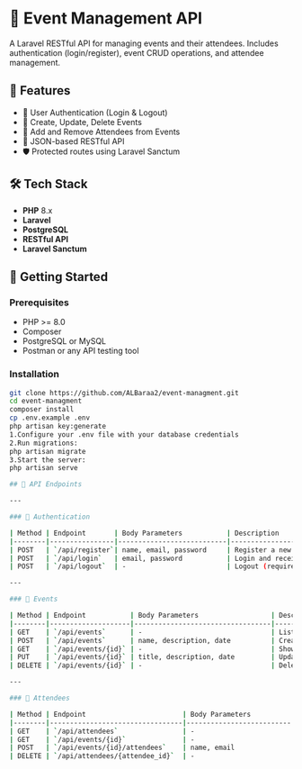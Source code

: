 # 🎉 Event Management API

A Laravel RESTful API for managing events and their attendees. Includes authentication (login/register), event CRUD operations, and attendee management.

## 📌 Features

- 🔐 User Authentication (Login & Logout)
- 📅 Create, Update, Delete Events
- 👥 Add and Remove Attendees from Events
- 🧾 JSON-based RESTful API
- 🛡️ Protected routes using Laravel Sanctum

## 🛠️ Tech Stack

- **PHP** 8.x  
- **Laravel**
- **PostgreSQL**
- **RESTful API**  
- **Laravel Sanctum**

## 🚀 Getting Started

### Prerequisites

- PHP >= 8.0
- Composer
- PostgreSQL or MySQL
- Postman or any API testing tool

### Installation

```bash
git clone https://github.com/ALBaraa2/event-managment.git
cd event-managment
composer install
cp .env.example .env
php artisan key:generate
1.Configure your .env file with your database credentials
2.Run migrations:
php artisan migrate
3.Start the server:
php artisan serve

## 🧪 API Endpoints

---

### 🔐 Authentication

| Method | Endpoint       | Body Parameters           | Description              |
|--------|----------------|---------------------------|--------------------------|
| POST   | `/api/register`| name, email, password     | Register a new user      |
| POST   | `/api/login`   | email, password           | Login and receive token  |
| POST   | `/api/logout`  | -                         | Logout (requires token)  |

---

### 📅 Events

| Method | Endpoint           | Body Parameters                  | Description              |
|--------|--------------------|----------------------------------|--------------------------|
| GET    | `/api/events`      | -                                | List all events          |
| POST   | `/api/events`      | name, description, date          | Create a new event       |
| GET    | `/api/events/{id}` | -                                | Show details of an event |
| PUT    | `/api/events/{id}` | title, description, date         | Update an existing event |
| DELETE | `/api/events/{id}` | -                                | Delete an event          |

---

### 👥 Attendees

| Method | Endpoint                        | Body Parameters          | Description                  |
|--------|---------------------------------|--------------------------|------------------------------|
| GET    | `/api/attendees`                | -                        | List all attendees           |
| GET    | `/api/events/{id}`              | -                        | Show details of an attendees |
| POST   | `/api/events/{id}/attendees`    | name, email              | Add attendee to an event     |
| DELETE | `/api/attendees/{attendee_id}`  | -                        | Remove attendee from event   |

